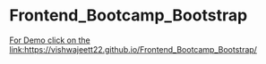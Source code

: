 # Frontend_Bootcamp_Bootstrap
<a href="https://vishwajeett22.github.io/Frontend_Bootcamp_Bootstrap/" target="">
For Demo click on the link:https://vishwajeett22.github.io/Frontend_Bootcamp_Bootstrap/</a>
